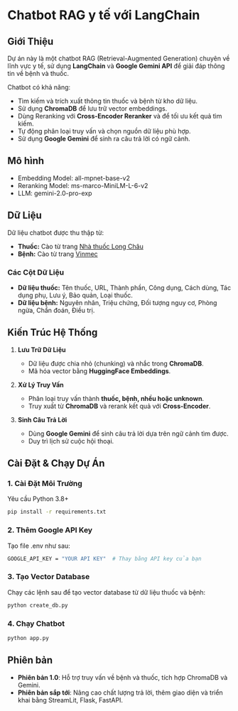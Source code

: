 # Chatbot RAG y tế với LangChain

## Giới Thiệu

Dự án này là một chatbot RAG (Retrieval-Augmented Generation) chuyên về lĩnh vực y tế, sử dụng **LangChain** và **Google Gemini API** để giải đáp thông tin về bệnh và thuốc.

Chatbot có khả năng:
- Tìm kiếm và trích xuất thông tin thuốc và bệnh từ kho dữ liệu.
- Sử dụng **ChromaDB** để lưu trữ vector embeddings.
- Dùng Reranking với **Cross-Encoder Reranker** và để tối ưu kết quả tìm kiếm.
- Tự động phân loại truy vấn và chọn nguồn dữ liệu phù hợp.
- Sử dụng **Google Gemini** để sinh ra câu trả lời có ngữ cảnh.

## Mô hình
- Embedding Model: all-mpnet-base-v2
- Reranking Model: ms-marco-MiniLM-L-6-v2
- LLM: gemini-2.0-pro-exp

## Dữ Liệu

Dữ liệu chatbot được thu thập từ:
- **Thuốc:** Cào từ trang [Nhà thuốc Long Châu](https://nhathuoclongchau.com.vn)
- **Bệnh:** Cào từ trang [Vinmec](https://www.vinmec.com/vie/tra-cuu-benh/)

### Các Cột Dữ Liệu
- **Dữ liệu thuốc:** Tên thuốc, URL, Thành phần, Công dụng, Cách dùng, Tác dụng phụ, Lưu ý, Bảo quản, Loại thuốc.
- **Dữ liệu bệnh:** Nguyên nhân, Triệu chứng, Đối tượng nguy cơ, Phòng ngừa, Chẩn đoán, Điều trị.

## Kiến Trúc Hệ Thống

1. **Lưu Trữ Dữ Liệu**
   - Dữ liệu được chia nhỏ (chunking) và nhắc trong **ChromaDB**.
   - Mã hóa vector bằng **HuggingFace Embeddings**.

2. **Xử Lý Truy Vấn**
   - Phân loại truy vấn thành **thuốc, bệnh, nhều hoặc unknown**.
   - Truy xuất từ **ChromaDB** và rerank kết quả với **Cross-Encoder**.

3. **Sinh Câu Trả Lời**
   - Dùng **Google Gemini** để sinh câu trả lời dựa trên ngữ cảnh tìm được.
   - Duy trì lịch sử cuộc hội thoại.

## Cài Đặt & Chạy Dự Án

### 1. Cài Đặt Môi Trường
Yêu cầu Python 3.8+

```bash
pip install -r requirements.txt
```

### 2. Thêm Google API Key
Tạo file .env như sau:

```bash
GOOGLE_API_KEY = "YOUR API KEY"  # Thay bằng API key của bạn
```

### 3. Tạo Vector Database
Chạy các lệnh sau để tạo vector database từ dữ liệu thuốc và bệnh:

```python
python create_db.py
```

### 4. Chạy Chatbot

```python
python app.py
```

## Phiên bản
- **Phiên bản 1.0**: Hỗ trợ truy vấn về bệnh và thuốc, tích hợp ChromaDB và Gemini.
- **Phiên bản sắp tới**: Nâng cao chất lượng trả lời, thêm giao diện và triển khai bằng StreamLit, Flask, FastAPI.
